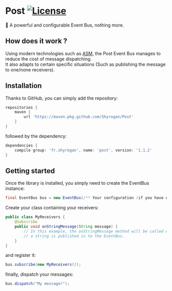 [license-badge]: https://img.shields.io/github/license/Shyrogan/Post.svg

# Post [![License][license-badge]](/LICENSE)

🚀 A powerful and configurable Event Bus, nothing more.

 ## How does it work ?

Using modern technologies such as [ASM](https://asm.ow2.io/),
the Post Event Bus manages to reduce the cost of message dispatching.  
It also adapts to certain specific situations (Such as publishing the message to one/none receivers).

 ## Installation

Thanks to GitHub, you can simply add the repository:
````groovy
repositories {
    maven {
        url 'https://maven.pkg.github.com/Shyrogan/Post'
    }
}
````
followed by the dependency:
````groovy
dependencies {
    compile group: 'fr.shyrogan', name: 'post', version: '1.1.2'
}
````

 ## Getting started

Once the library is installed, you simply need to create the EventBus instance:
````java
final EventBus bus = new EventBus(/** Your configuration (if you have one) goes here**/);
````
Create your class containing your receivers:
````java
public class MyReceivers {
    @Subscribe
    public void onStringMessage(String message) {
        // In this example, the onStringMessage method will be called everytime
        // a string is published in to the EventBus.
    }
}
````
and register it:
````java
bus.subscribe(new MyReceivers());
````
finally, dispatch your messages:
````java
bus.dispatch("My message!");
````